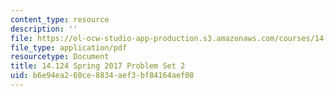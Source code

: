 ```yaml
---
content_type: resource
description: ''
file: https://ol-ocw-studio-app-production.s3.amazonaws.com/courses/14-124-microeconomic-theory-iv-spring-2017/b6e94ea260ce8834aef3bf84164aef08_MIT14_124S17_Pset2.pdf
file_type: application/pdf
resourcetype: Document
title: 14.124 Spring 2017 Problem Set 2
uid: b6e94ea2-60ce-8834-aef3-bf84164aef08
---
```

